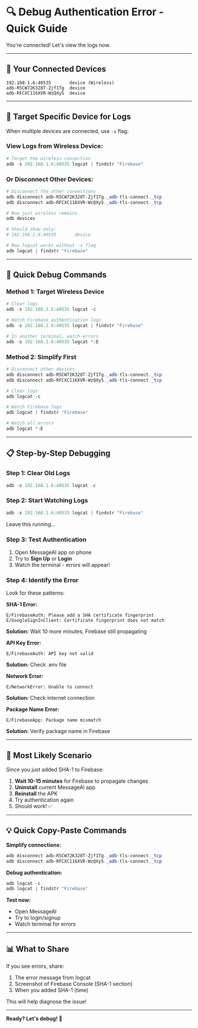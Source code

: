 # 🔍 Debug Authentication Error - Quick Guide

You're connected! Let's view the logs now.

---

## 📱 Your Connected Devices

```
192.168.1.6:40535       device (Wireless)
adb-R5CW72K328T-Zjf1Tg  device
adb-RFCXC116XVR-WzQXy5  device
```

---

## 🎯 Target Specific Device for Logs

When multiple devices are connected, use `-s` flag:

### **View Logs from Wireless Device:**

```powershell
# Target the wireless connection
adb -s 192.168.1.6:40535 logcat | findstr "Firebase"
```

### **Or Disconnect Other Devices:**

```powershell
# Disconnect the other connections
adb disconnect adb-R5CW72K328T-Zjf1Tg._adb-tls-connect._tcp
adb disconnect adb-RFCXC116XVR-WzQXy5._adb-tls-connect._tcp

# Now just wireless remains
adb devices

# Should show only:
# 192.168.1.6:40535       device

# Now logcat works without -s flag
adb logcat | findstr "Firebase"
```

---

## 🚀 Quick Debug Commands

### **Method 1: Target Wireless Device**

```powershell
# Clear logs
adb -s 192.168.1.6:40535 logcat -c

# Watch Firebase authentication logs
adb -s 192.168.1.6:40535 logcat | findstr "Firebase"

# In another terminal, watch errors
adb -s 192.168.1.6:40535 logcat *:E
```

### **Method 2: Simplify First**

```powershell
# Disconnect other devices
adb disconnect adb-R5CW72K328T-Zjf1Tg._adb-tls-connect._tcp
adb disconnect adb-RFCXC116XVR-WzQXy5._adb-tls-connect._tcp

# Clear logs
adb logcat -c

# Watch Firebase logs
adb logcat | findstr "Firebase"

# Watch all errors
adb logcat *:E
```

---

## 📋 Step-by-Step Debugging

### **Step 1: Clear Old Logs**

```powershell
adb -s 192.168.1.6:40535 logcat -c
```

### **Step 2: Start Watching Logs**

```powershell
adb -s 192.168.1.6:40535 logcat | findstr "Firebase"
```

Leave this running...

### **Step 3: Test Authentication**

1. Open MessageAI app on phone
2. Try to **Sign Up** or **Login**
3. Watch the terminal - errors will appear!

### **Step 4: Identify the Error**

Look for these patterns:

**SHA-1 Error:**
```
E/FirebaseAuth: Please add a SHA certificate fingerprint
E/GoogleSignInClient: Certificate fingerprint does not match
```
**Solution:** Wait 10 more minutes, Firebase still propagating

**API Key Error:**
```
E/FirebaseAuth: API key not valid
```
**Solution:** Check .env file

**Network Error:**
```
E/NetworkError: Unable to connect
```
**Solution:** Check internet connection

**Package Name Error:**
```
E/FirebaseApp: Package name mismatch
```
**Solution:** Verify package name in Firebase

---

## 🎯 Most Likely Scenario

Since you just added SHA-1 to Firebase:

1. **Wait 10-15 minutes** for Firebase to propagate changes
2. **Uninstall** current MessageAI app
3. **Reinstall** the APK
4. Try authentication again
5. Should work! ✅

---

## 💡 Quick Copy-Paste Commands

**Simplify connections:**
```powershell
adb disconnect adb-R5CW72K328T-Zjf1Tg._adb-tls-connect._tcp
adb disconnect adb-RFCXC116XVR-WzQXy5._adb-tls-connect._tcp
```

**Debug authentication:**
```powershell
adb logcat -c
adb logcat | findstr "Firebase"
```

**Test now:**
- Open MessageAI
- Try to login/signup
- Watch terminal for errors

---

## 📊 What to Share

If you see errors, share:
1. The error message from logcat
2. Screenshot of Firebase Console (SHA-1 section)
3. When you added SHA-1 (time)

This will help diagnose the issue!

---

**Ready? Let's debug! 🚀**

